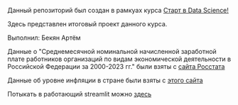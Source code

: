 Данный репозиторий был создан в рамкуах курса [Старт в Data Science!](https://stepik.org/course/194633/)

Здесь представлен итоговый проект данного курса.

Выполнил: Бекян Артём

Данные о "Среднемесячной номинальной начисленной заработной плате работников организаций по видам экономической деятельности в Российской Федерации за 2000-2023 гг." были взяты с [сайта Росстата](https://rosstat.gov.ru/labor_market_employment_salaries)

Данные об уровне инфляции в стране были взяты с [этого сайта](https://уровень-инфляции.рф/таблицы-инфляции)


Потыкать в работающий streamlit можно [здесь](https://start-ds-ht-kz.streamlit.app/)
